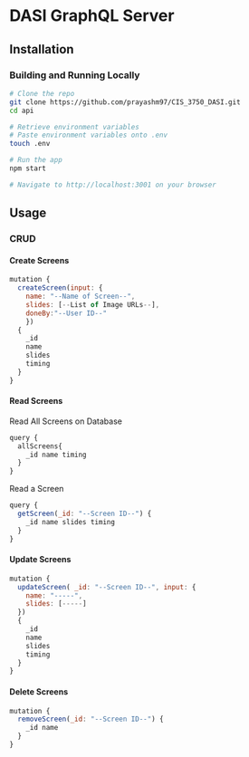 # DASI GraphQL Server

## Installation

### Building and Running Locally
~~~sh
# Clone the repo
git clone https://github.com/prayashm97/CIS_3750_DASI.git
cd api

# Retrieve environment variables
# Paste environment variables onto .env
touch .env

# Run the app
npm start

# Navigate to http://localhost:3001 on your browser
~~~
## Usage 
### CRUD 

#### **C**reate Screens

~~~Javascript
mutation {
  createScreen(input: {
    name: "--Name of Screen--", 
    slides: [--List of Image URLs--], 
    doneBy:"--User ID--"
    }) 
  {
    _id
    name
    slides
    timing
  }
}
~~~

#### **R**ead Screens
Read All Screens on Database
~~~Javascript
query {
  allScreens{
    _id name timing
  }
}
~~~
Read a Screen
~~~Javascript
query {
  getScreen(_id: "--Screen ID--") {
    _id name slides timing
  }
}
~~~

#### **U**pdate Screens
~~~Javascript
mutation {
  updateScreen(	_id: "--Screen ID--", input: {
    name: "-----", 
    slides: [-----]
  }) 
  {
    _id
    name
    slides
    timing
  }
}
~~~

#### **D**elete Screens
~~~Javascript
mutation {
  removeScreen(_id: "--Screen ID--") {
    _id name
  }
}
~~~
